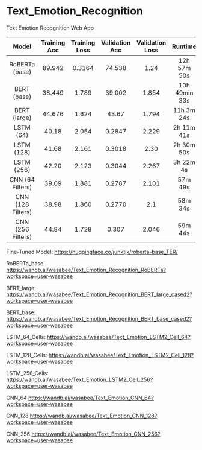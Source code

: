 # Text_Emotion_Recognition

Text Emotion Recognition Web App 

| Model | Training Acc | Training Loss | Validation Acc | Validation Loss | Runtime
| :---: | :---: | :---: | :---: | :---: | :---: |
| RoBERTa (base) | 89.942 | 0.3164 | 74.538 | 1.24 | 12h 57m 50s |
| BERT (base) | 38.449 | 1.789 | 39.002 | 1.854 | 10h 49min 33s |
| BERT (large) | 44.676 | 1.624| 43.67 | 1.794 | 11h 3m 24s |
| LSTM (64) | 40.18 | 2.054 | 0.2847 | 2.229 | 2h 11m 41s |
| LSTM (128) | 41.68 | 2.161 | 0.3018 | 2.30 | 2h 30m 50s |
| LSTM (256) | 42.20 | 2.123 | 0.3044 | 2.267 | 3h 22m 4s |
| CNN (64 Filters) | 39.09 | 1.881 | 0.2787 | 2.101 | 57m 49s |
| CNN (128 Filters) | 38.98 | 1.860 | 0.2770 | 2.1 | 58m 34s |
| CNN (256 Filters) | 44.84 | 1.728 | 0.307 | 2.046 | 59m 44s |

Fine-Tuned Model:
https://huggingface.co/junxtjx/roberta-base_TER/

RoBERTa_base:
https://wandb.ai/wasabee/Text_Emotion_Recognition_RoBERTa?workspace=user-wasabee

BERT_large:
https://wandb.ai/wasabee/Text_Emotion_Recognition_BERT_large_cased2?workspace=user-wasabee

BERT_base:
https://wandb.ai/wasabee/Text_Emotion_Recognition_BERT_base_cased2?workspace=user-wasabee

LSTM_64_Cells:
https://wandb.ai/wasabee/Text_Emotion_LSTM2_Cell_64?workspace=user-wasabee

LSTM_128_Cells:
https://wandb.ai/wasabee/Text_Emotion_LSTM2_Cell_128?workspace=user-wasabee

LSTM_256_Cells:
https://wandb.ai/wasabee/Text_Emotion_LSTM2_Cell_256?workspace=user-wasabee

CNN_64
https://wandb.ai/wasabee/Text_Emotion_CNN_64?workspace=user-wasabee

CNN_128
https://wandb.ai/wasabee/Text_Emotion_CNN_128?workspace=user-wasabee

CNN_256
https://wandb.ai/wasabee/Text_Emotion_CNN_256?workspace=user-wasabee
